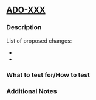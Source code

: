 ## [ADO-XXX](https://dev.azure.com/DTS-STN/Next%20Template/_workitems/edit/xxx)

### Description

List of proposed changes:

-
-

### What to test for/How to test

### Additional Notes
